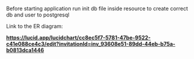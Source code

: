 Before starting application run init db file inside resource to create correct db and user to postgresql

Link to the ER diagram: 

<b> https://lucid.app/lucidchart/cc8ec5f7-5781-47be-9522-c41e088ce4c3/edit?invitationId=inv_93608e51-89dd-44eb-b75a-b0813dca1446 </b>